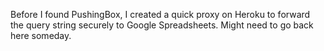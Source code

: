 Before I found PushingBox, I created a quick proxy on Heroku to forward the query string securely to Google Spreadsheets.  Might need to go back here someday.
